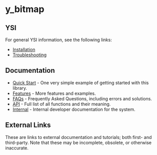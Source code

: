 # y_bitmap



## YSI

For general YSI information, see the following links:

* [Installation](../installation.md)
* [Troubleshooting](../troubleshooting.md)

## Documentation

* [Quick Start](y_bitmap/quick-start.md) - One very simple example of getting started with this library.
* [Features](y_bitmap/features.md) - More features and examples.
* [FAQs](y_bitmap/faqs.md) - Frequently Asked Questions, including errors and solutions.
* [API](y_bitmap/api.md) - Full list of all functions and their meaning.
* [Internal](y_bitmap/internal.md) - Internal developer documentation for the system.

## External Links

These are links to external documentation and tutorials; both first- and third-party.  Note that these may be incomplete, obsolete, or otherwise inaccurate.

